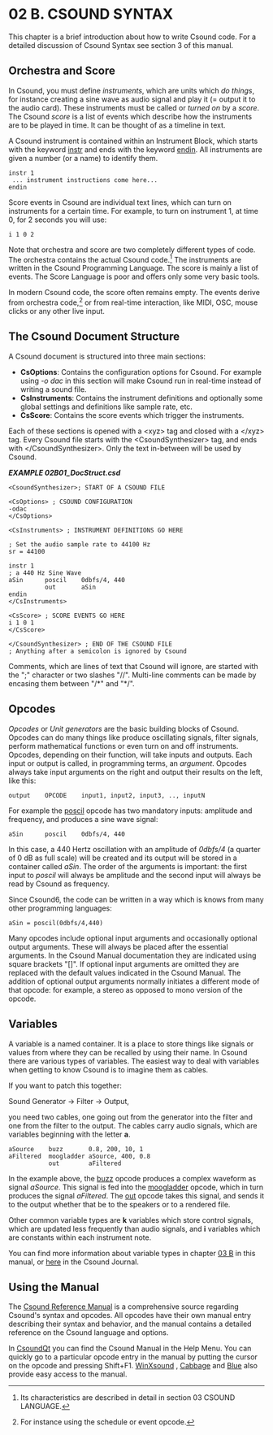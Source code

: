 02 B. CSOUND SYNTAX
===================

This chapter is a brief introduction about how to write Csound code. For a detailed discussion of Csound Syntax see section 3 of this manual.

Orchestra and Score
-------------------

In Csound, you must define *instruments*, which are units which *do
things*, for instance creating a sine wave as audio signal and play it
(= output it to the audio card). These instruments must be called or
*turned on* by a *score*. The Csound *score* is a list of events
which describe how the instruments are to be played in time. It can be
thought of as a timeline in text.

A Csound instrument is contained within an Instrument Block, which
starts with the keyword
[instr](http://csound.github.io/docs/manual/html/instr.html) and
ends with the keyword
[endin](http://csound.github.io/docs/manual/html/endin.html).
All instruments are given a number (or a name) to identify them.

    instr 1
     ... instrument instructions come here...
    endin

Score events in Csound are individual text lines, which can turn on
instruments for a certain time. For example, to turn on instrument 1, at
time 0, for 2 seconds you will use:

    i 1 0 2

Note that orchestra and score are two completely different types of
code. The orchestra contains the actual Csound code.[^1] The instruments
are written in the Csound Programming Language. The score is mainly a
list of events. The Score Language is poor and offers only some very
basic tools.

In modern Csound code, the score often remains empty. The events derive
from orchestra code,[^2] or from real-time interaction, like MIDI, OSC,
mouse clicks or any other live input.

The Csound Document Structure
-----------------------------

A Csound document is structured into three main sections:

-   **CsOptions**: Contains the configuration options for Csound. For
    example using *-o dac* in this section will make Csound run in
    real-time instead of writing a sound file.
-   **CsInstruments**: Contains the instrument definitions and
    optionally some global settings and definitions like sample rate,
    etc.
-   **CsScore**: Contains the score events which trigger the
    instruments.

Each of these sections is opened with a \<xyz\> tag and closed with a
\</xyz\> tag. Every Csound file starts with the \<CsoundSynthesizer\>
tag, and ends with \</CsoundSynthesizer\>. Only the text in-between will
be used by Csound.

   ***EXAMPLE 02B01\_DocStruct.csd***

~~~
<CsoundSynthesizer>; START OF A CSOUND FILE

<CsOptions> ; CSOUND CONFIGURATION
-odac
</CsOptions>

<CsInstruments> ; INSTRUMENT DEFINITIONS GO HERE

; Set the audio sample rate to 44100 Hz
sr = 44100

instr 1
; a 440 Hz Sine Wave
aSin      poscil    0dbfs/4, 440
          out       aSin
endin
</CsInstruments>

<CsScore> ; SCORE EVENTS GO HERE
i 1 0 1
</CsScore>

</CsoundSynthesizer> ; END OF THE CSOUND FILE
; Anything after a semicolon is ignored by Csound
~~~

Comments, which are lines of text that Csound will ignore, are started
with the \";\" character or two slashes \"//\". Multi-line comments can
be made by encasing them between \"/\*\" and  \"\*/\".

Opcodes
-------

*Opcodes* or *Unit generators* are the basic building blocks of
Csound. Opcodes can do many things like produce oscillating signals,
filter signals, perform mathematical functions or even turn on and off
instruments. Opcodes, depending on their function, will take inputs and
outputs. Each input or output is called, in programming terms, an
*argument*. Opcodes always take input arguments on the right and
output their results on the left, like this:

    output    OPCODE    input1, input2, input3, .., inputN

For example the
[poscil](http://csound.github.io/docs/manual/html/poscil.html)
opcode has two mandatory inputs: amplitude and frequency, and
produces a sine wave signal:

    aSin      poscil    0dbfs/4, 440

In this case, a 440 Hertz oscillation with an amplitude of *0dbfs/4* (a
quarter of 0 dB as full scale) will be created and its output will be
stored in a container called *aSin*. The order of the arguments is
important: the first input to *poscil* will always be amplitude and the
second input will always be read by Csound as frequency.

Since Csound6, the code can be written in a way which is knows from many
other programming languages:

    aSin = poscil(0dbfs/4,440)

Many opcodes include optional input arguments and occasionally optional
output arguments. These will always be placed after the essential
arguments. In the Csound Manual documentation they are indicated using
square brackets \"\[\]\". If optional input arguments are omitted they
are replaced with the default values indicated in the Csound Manual. The
addition of optional output arguments normally initiates a different
mode of that opcode: for example, a stereo as opposed to mono version of
the opcode.

Variables
---------

A variable is a named container. It is a place to store things like
signals or values from where they can be recalled by using their name.
In Csound there are various types of variables. The easiest way to deal
with variables when getting to know Csound is to imagine them as cables.

If you want to patch this together:

  Sound Generator -\> Filter -\> Output,

you need two cables, one going out from the generator into the filter
and one from the filter to the output. The cables carry audio signals,
which are variables beginning with the letter **a**.

    aSource    buzz       0.8, 200, 10, 1
    aFiltered  moogladder aSource, 400, 0.8
               out        aFiltered

In the example above, the
[buzz](http://csound.github.io/docs/manual/html/buzz.html)
opcode produces a complex waveform as signal *aSource*. This signal is
fed into the
[moogladder](http://csound.github.io/docs/manual/html/moogladder.html)
opcode, which in turn produces the signal *aFiltered*. The
[out](http://csound.github.io/docs/manual/html/out.html) opcode
takes this signal, and sends it to the output whether that be to the
speakers or to a rendered file.

Other common variable types are **k** variables which store control
signals, which are updated less frequently than audio signals, and **i**
variables which are constants within each instrument note.

You can find more information about variable types in chapter
[03 B](03-b-local-and-global-variables.md) in this manual, or
[here](http://csoundjournal.com/issue10/CsoundRates.html) in the
Csound Journal.

Using the Manual
----------------

The [Csound Reference
Manual](http://csound.github.io/docs/manual/index.html) is a
comprehensive source regarding Csound's syntax and opcodes. All opcodes
have their own manual entry describing their syntax and behavior, and
the manual contains a detailed reference on the Csound language and
options.

In [CsoundQt](http://csoundqt.github.io) you can find
the Csound Manual in the Help Menu. You can quickly go to a particular
opcode entry in the manual by putting the cursor on the opcode and
pressing Shift+F1. [WinXsound](http://winxound.codeplex.com) ,
[Cabbage](http://cabbageaudio.com/) and
[Blue](http://blue.kunstmusik.com/) also provide easy access to
the manual.

[^1]:  Its characteristics are described in detail in section 03 CSOUND
    LANGUAGE.
[^2]:  For instance using the schedule or event
    opcode.
